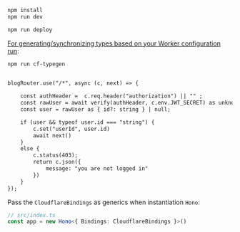 ```txt
npm install
npm run dev
```

```txt
npm run deploy
```

[For generating/synchronizing types based on your Worker configuration run](https://developers.cloudflare.com/workers/wrangler/commands/#types):

```txt
npm run cf-typegen


blogRouter.use("/*", async (c, next) => {
    
    const authHeader =  c.req.header("authorization") || "" ;
    const rawUser = await verify(authHeader, c.env.JWT_SECRET) as unknown;
    const user = rawUser as { id?: string } | null;

    if (user && typeof user.id === "string") {
        c.set("userId", user.id)
        await next()
    }
    else {
        c.status(403);
        return c.json({
            message: "you are not logged in"
        })
    }
});
```

Pass the `CloudflareBindings` as generics when instantiation `Hono`:

```ts
// src/index.ts
const app = new Hono<{ Bindings: CloudflareBindings }>()


```
